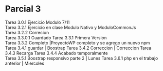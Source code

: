 # Parcial 3
Tarea 3.0.1 Ejercicio Modulo 7/11  
Tarea 3.2.1 Ejercicio en clase Modulo Nativo y ModuloCommonJs  
Tarea 3.2.2 Correcion  
Tarea 3.3.0.1 Guardado
Tarea 3.3.1 Primera Version  
Tarea 3.3.2 Completo |ProyectoWP completo y se agrego un nuevo npm  
Tarea 3.4.1 guardar  | Boostrap
Tarea 3.4.2 Correccion  | Correccion
Tarea 3.4.3 Recarga 
Tarea 3.4.4 Acabado temporalmente  
Tarea 3.5.1 Boostrap responsivo parte 2  | Lunes
Tarea 3.6.1 php en el trabajo anterior | Miercoles